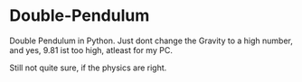 # Double-Pendulum
Double Pendulum in Python.
Just dont change the Gravity to a high number, and yes, 9.81 ist too high, atleast for my PC.

Still not quite sure, if the physics are right.
